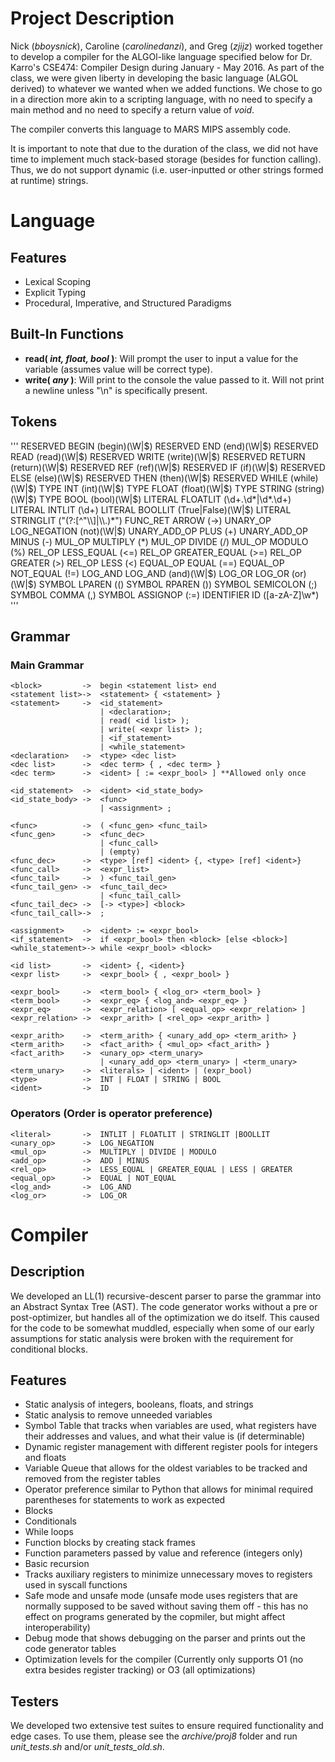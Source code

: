 Project Description
===================

Nick (*bboysnick*), Caroline (*carolinedanzi*), and Greg (*zjijz*) worked together to develop a compiler for the ALGOl-like language specified below for Dr. Karro's CSE474: Compiler Design during January - May 2016. As part of the class, we were given liberty in developing the basic language (ALGOL derived) to whatever we wanted when we added functions. We chose to go in a direction more akin to a scripting language, with no need to specify a main method and no need to specify a return value of *void*.

The compiler converts this language to MARS MIPS assembly code.

It is important to note that due to the duration of the class, we did not have time to implement much stack-based storage (besides for function calling). Thus, we do not support dynamic (i.e. user-inputted or other strings formed at runtime) strings.

Language
================

Features
--------

- Lexical Scoping
- Explicit Typing
- Procedural, Imperative, and Structured Paradigms

Built-In Functions
------------------
- **read( _int, float, bool_ )**: Will prompt the user to input a value for the variable (assumes value will be correct type).
- **write( _any_ )**: Will print to the console the value passed to it. Will not print a newline unless "\n" is specifically present.

Tokens
------

'''
RESERVED		    BEGIN			(begin)(\W|$)
RESERVED		    END			    (end)(\W|$)
RESERVED		    READ			(read)(\W|$)
RESERVED		    WRITE			(write)(\W|$)
RESERVED            RETURN          (return)(\W|$)
RESERVED            REF             (ref)(\W|$)
RESERVED            IF              (if)(\W|$)
RESERVED            ELSE            (else)(\W|$)
RESERVED            THEN            (then)(\W|$)
RESERVED            WHILE           (while)(\W|$)
TYPE			    INT			    (int)(\W|$)
TYPE			    FLOAT           (float)(\W|$)
TYPE			    STRING		    (string)(\W|$)
TYPE			    BOOL			(bool)(\W|$)
LITERAL             FLOATLIT        (\d+\.\d*|\d*\.\d+)
LITERAL             INTLIT		    (\d+)
LITERAL		        BOOLLIT		    (True|False)(\W|$)
LITERAL		        STRINGLIT		("(?:[^"\\]|\\.)*")
FUNC_RET            ARROW           (->)
UNARY_OP            LOG_NEGATION    (not)(\W|$)
UNARY_ADD_OP        PLUS			(\+)
UNARY_ADD_OP        MINUS			(\-)
MUL_OP              MULTIPLY        (\*)
MUL_OP              DIVIDE		    (\/)
MUL_OP              MODULO		    (%)
REL_OP		        LESS_EQUAL		(<=)
REL_OP		        GREATER_EQUAL	(>=)
REL_OP		        GREATER     	(>)
REL_OP		        LESS        	(<)
EQUAL_OP            EQUAL			(==)
EQUAL_OP            NOT_EQUAL		(!=)
LOG_AND             LOG_AND			(and)(\W|$)
LOG_OR              LOG_OR			(or)(\W|$)
SYMBOL		        LPAREN		    (\()
SYMBOL		        RPAREN		    (\))
SYMBOL		        SEMICOLON		(;)
SYMBOL		        COMMA			(,)
SYMBOL		        ASSIGNOP		(\:=)
IDENTIFIER		    ID			    ([a-zA-Z]\w*)
'''

Grammar
------

### Main Grammar

```
<block>		    ->	begin <statement list> end
<statement list>->	<statement> { <statement> }
<statement>		->	<id_statement>
                    | <declaration>;
                    | read( <id list> );
                    | write( <expr list> );
                    | <if_statement>
                    | <while_statement>
<declaration>	->	<type> <dec list>
<dec list>      ->  <dec term> { , <dec term> }
<dec term>      ->  <ident> [ := <expr_bool> ] **Allowed only once

<id_statement>  ->  <ident> <id_state_body>
<id_state_body> ->  <func>
                    | <assignment> ;

<func>          ->  ( <func_gen> <func_tail>
<func_gen>      ->  <func_dec>
                    | <func_call>
                    | (empty)
<func_dec>      ->  <type> [ref] <ident> {, <type> [ref] <ident>}
<func_call>     ->  <expr_list>
<func_tail>     ->  ) <func_tail_gen>
<func_tail_gen> ->  <func_tail_dec>
                    | <func_tail_call>
<func_tail_dec> ->  [-> <type>] <block>
<func_tail_call>->  ;

<assignment>	->	<ident> := <expr_bool>
<if_statement>  ->  if <expr_bool> then <block> [else <block>]
<while_statement>-> while <expr_bool> <block>

<id list>		->	<ident> {, <ident>}
<expr list>		->	<expr_bool> { , <expr_bool> }

<expr_bool>     ->  <term_bool> { <log_or> <term_bool> }
<term_bool>     ->  <expr_eq> { <log_and> <expr_eq> }
<expr_eq>       ->  <expr_relation> [ <equal_op> <expr_relation> ]
<expr_relation> ->  <expr_arith> [ <rel_op> <expr_arith> ]

<expr_arith>    ->  <term_arith> { <unary_add_op> <term_arith> }
<term_arith>    ->  <fact_arith> { <mul_op> <fact_arith> }
<fact_arith>    ->  <unary_op> <term_unary>
                    | <unary_add_op> <term_unary> | <term_unary>
<term_unary>    ->  <literals> | <ident> | (expr_bool)
<type>          ->  INT | FLOAT | STRING | BOOL
<ident>			->	ID
```

### Operators (Order is operator preference)

```
<literal>       ->  INTLIT | FLOATLIT | STRINGLIT |BOOLLIT
<unary_op>      ->  LOG_NEGATION
<mul_op>        ->  MULTIPLY | DIVIDE | MODULO
<add_op>		->	ADD | MINUS
<rel_op>        ->  LESS_EQUAL | GREATER_EQUAL | LESS | GREATER
<equal_op>      ->  EQUAL | NOT_EQUAL
<log_and>       ->  LOG_AND
<log_or>        ->  LOG_OR
```

Compiler
========

Description
-----------

We developed an LL(1) recursive-descent parser to parse the grammar into an Abstract Syntax Tree (AST). The code generator works without a pre or post-optimizer, but handles all of the optimization we do itself. This caused for the code to be somewhat muddled, especially when some of our early assumptions for static analysis were broken with the requirement for conditional blocks.

Features
--------
- Static analysis of integers, booleans, floats, and strings
- Static analysis to remove unneeded variables
- Symbol Table that tracks when variables are used, what registers have their addresses and values, and what their value is (if determinable)
- Dynamic register management with different register pools for integers and floats
- Variable Queue that allows for the oldest variables to be tracked and removed from the register tables
- Operator preference similar to Python that allows for minimal required parentheses for statements to work as expected
- Blocks
- Conditionals
- While loops
- Function blocks by creating stack frames
- Function parameters passed by value and reference (integers only)
- Basic recursion
- Tracks auxiliary registers to minimize unnecessary moves to registers used in syscall functions
- Safe mode and unsafe mode (unsafe mode uses registers that are normally supposed to be saved without saving them off - this has no effect on programs generated by the copmiler, but might affect interoperability)
- Debug mode that shows debugging on the parser and prints out the code generator tables
- Optimization levels for the compiler (Currently only supports O1 (no extra besides register tracking) or O3 (all optimizations)

Testers
-------

We developed two extensive test suites to ensure required functionality and edge cases. To use them, please see the *archive/proj8* folder and run *unit_tests.sh* and/or *unit_tests_old.sh*.
